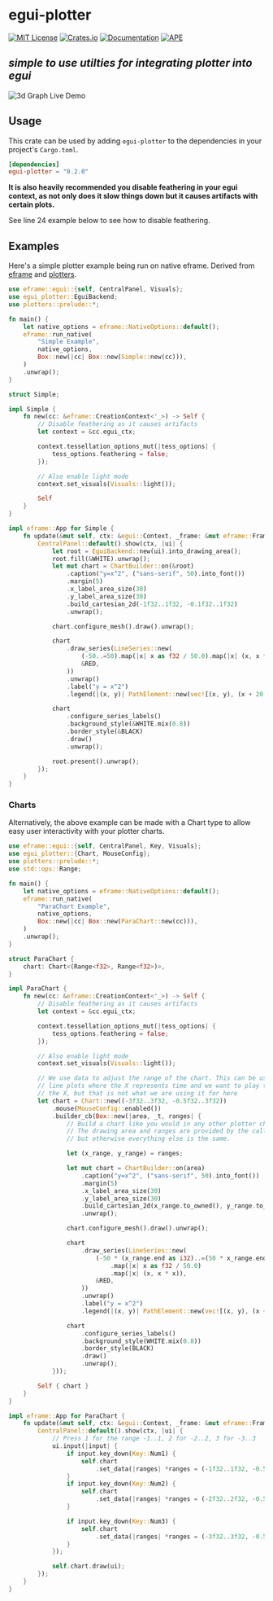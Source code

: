 # egui-plotter
[![MIT License](https://img.shields.io/badge/license-MIT-blue.svg)](./LICENSE.txt)
[![Crates.io](https://img.shields.io/crates/v/egui-plotter)](https://crates.io/crates/egui-plotter)
[![Documentation](https://docs.rs/egui-plotter/badge.svg)](https://docs.rs/egui-plotter)
[![APE](https://img.shields.io/badge/-APE-%2359118e)](https://openapeshop.org/)
## *simple to use utilties for integrating plotter into egui*

![3d Graph Live Demo](https://github.com/Gip-Gip/egui-plotter/blob/91a86d3dfcd8f4f1207284030edcb637b2edc973/images/3d.gif?raw=true)

## Usage

This crate can be used by adding `egui-plotter` to the dependencies in your
project's `Cargo.toml`.

```toml
[dependencies]
egui-plotter = "0.2.0"
```

**It is also heavily recommended you disable feathering in your egui context,
as not only does it slow things down but it causes artifacts with certain plots.**

See line 24 example below to see how to disable feathering.

## Examples

Here's a simple plotter example being run on native eframe.
Derived from
[eframe](https://docs.rs/eframe/0.22.0/eframe/index.html#usage-native) and
[plotters](https://docs.rs/plotters/0.3.4/plotters/index.html#quick-start).

```rust
use eframe::egui::{self, CentralPanel, Visuals};
use egui_plotter::EguiBackend;
use plotters::prelude::*;

fn main() {
    let native_options = eframe::NativeOptions::default();
    eframe::run_native(
        "Simple Example",
        native_options,
        Box::new(|cc| Box::new(Simple::new(cc))),
    )
    .unwrap();
}

struct Simple;

impl Simple {
    fn new(cc: &eframe::CreationContext<'_>) -> Self {
        // Disable feathering as it causes artifacts
        let context = &cc.egui_ctx;

        context.tessellation_options_mut(|tess_options| {
            tess_options.feathering = false;
        });

        // Also enable light mode
        context.set_visuals(Visuals::light());

        Self
    }
}

impl eframe::App for Simple {
    fn update(&mut self, ctx: &egui::Context, _frame: &mut eframe::Frame) {
        CentralPanel::default().show(ctx, |ui| {
            let root = EguiBackend::new(ui).into_drawing_area();
            root.fill(&WHITE).unwrap();
            let mut chart = ChartBuilder::on(&root)
                .caption("y=x^2", ("sans-serif", 50).into_font())
                .margin(5)
                .x_label_area_size(30)
                .y_label_area_size(30)
                .build_cartesian_2d(-1f32..1f32, -0.1f32..1f32)
                .unwrap();

            chart.configure_mesh().draw().unwrap();

            chart
                .draw_series(LineSeries::new(
                    (-50..=50).map(|x| x as f32 / 50.0).map(|x| (x, x * x)),
                    &RED,
                ))
                .unwrap()
                .label("y = x^2")
                .legend(|(x, y)| PathElement::new(vec![(x, y), (x + 20, y)], &RED));

            chart
                .configure_series_labels()
                .background_style(&WHITE.mix(0.8))
                .border_style(&BLACK)
                .draw()
                .unwrap();

            root.present().unwrap();
        });
    }
}
```

### Charts

Alternatively, the above example can be made with a Chart type to allow easy
user interactivity with your plotter charts.

```rust
use eframe::egui::{self, CentralPanel, Key, Visuals};
use egui_plotter::{Chart, MouseConfig};
use plotters::prelude::*;
use std::ops::Range;

fn main() {
    let native_options = eframe::NativeOptions::default();
    eframe::run_native(
        "ParaChart Example",
        native_options,
        Box::new(|cc| Box::new(ParaChart::new(cc))),
    )
    .unwrap();
}

struct ParaChart {
    chart: Chart<(Range<f32>, Range<f32>)>,
}

impl ParaChart {
    fn new(cc: &eframe::CreationContext<'_>) -> Self {
        // Disable feathering as it causes artifacts
        let context = &cc.egui_ctx;

        context.tessellation_options_mut(|tess_options| {
            tess_options.feathering = false;
        });

        // Also enable light mode
        context.set_visuals(Visuals::light());

        // We use data to adjust the range of the chart. This can be useful for
        // line plots where the X represents time and we want to play through
        // the X, but that is not what we are using it for here
        let chart = Chart::new((-3f32..3f32, -0.5f32..3f32))
            .mouse(MouseConfig::enabled())
            .builder_cb(Box::new(|area, _t, ranges| {
                // Build a chart like you would in any other plotter chart.
                // The drawing area and ranges are provided by the callback,
                // but otherwise everything else is the same.

                let (x_range, y_range) = ranges;

                let mut chart = ChartBuilder::on(area)
                    .caption("y=x^2", ("sans-serif", 50).into_font())
                    .margin(5)
                    .x_label_area_size(30)
                    .y_label_area_size(30)
                    .build_cartesian_2d(x_range.to_owned(), y_range.to_owned())
                    .unwrap();

                chart.configure_mesh().draw().unwrap();

                chart
                    .draw_series(LineSeries::new(
                        (-50 * (x_range.end as i32)..=(50 * x_range.end as i32))
                            .map(|x| x as f32 / 50.0)
                            .map(|x| (x, x * x)),
                        &RED,
                    ))
                    .unwrap()
                    .label("y = x^2")
                    .legend(|(x, y)| PathElement::new(vec![(x, y), (x + 20, y)], RED));

                chart
                    .configure_series_labels()
                    .background_style(WHITE.mix(0.8))
                    .border_style(BLACK)
                    .draw()
                    .unwrap();
            }));

        Self { chart }
    }
}

impl eframe::App for ParaChart {
    fn update(&mut self, ctx: &egui::Context, _frame: &mut eframe::Frame) {
        CentralPanel::default().show(ctx, |ui| {
            // Press 1 for the range -1..1, 2 for -2..2, 3 for -3..3
            ui.input(|input| {
                if input.key_down(Key::Num1) {
                    self.chart
                        .set_data(|ranges| *ranges = (-1f32..1f32, -0.5f32..1f32));
                }
                if input.key_down(Key::Num2) {
                    self.chart
                        .set_data(|ranges| *ranges = (-2f32..2f32, -0.5f32..2f32));
                }

                if input.key_down(Key::Num3) {
                    self.chart
                        .set_data(|ranges| *ranges = (-3f32..3f32, -0.5f32..3f32));
                }
            });

            self.chart.draw(ui);
        });
    }
}
```
